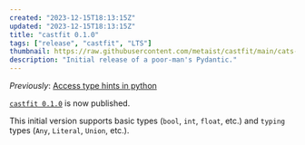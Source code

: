 ```yaml
---
created: "2023-12-15T18:13:15Z"
updated: "2023-12-15T18:13:15Z"
title: "castfit 0.1.0"
tags: ["release", "castfit", "LTS"]
thumbnail: https://raw.githubusercontent.com/metaist/castfit/main/cats-fit.png
description: "Initial release of a poor-man's Pydantic."
---
```


_Previously_: [Access type hints in python][prev-1]

[`castfit 0.1.0`][release] is now published.

This initial version supports basic types (`bool`, `int`, `float`, etc.) and `typing` types (`Any`, `Literal`, `Union`, etc.).

[prev-1]: /blog/2023/11/how-to-get-type-hints-in-python/
[release]: https://github.com/metaist/castfit/releases/tag/0.1.0
